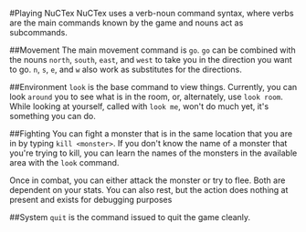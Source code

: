 #Playing NuCTex
NuCTex uses a verb-noun command syntax, where verbs are the main commands known
by the game and nouns act as subcommands.

##Movement
The main movement command is `go`. `go` can be combined with the nouns `north`,
`south`, `east`, and `west` to take you in the direction you want to go. `n`,
`s`, `e`, and `w` also work as substitutes for the directions.

##Environment
`look` is the base command to view things. Currently, you can look `around` you
to see what is in the room, or, alternately, use `look room`. While looking at
yourself, called with `look me`, won't do much yet, it's something you can do.

##Fighting
You can fight a monster that is in the same location that you are in by typing
`kill <monster>`. If you don't know the name of a monster that you're trying to
kill, you can learn the names of the monsters in the available area with the
`look` command.

Once in combat, you can either attack the monster or try to flee. Both are
dependent on your stats. You can also rest, but the action does nothing at
present and exists for debugging purposes

##System
`quit` is the command issued to quit the game cleanly.
